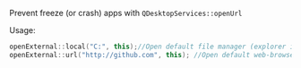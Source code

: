 Prevent freeze (or crash) apps with `QDesktopServices::openUrl`

Usage:
```cpp
openExternal::local("C:", this);//Open default file manager (explorer in window and Finder in Mac)
openExternal::url("http://github.com", this); //Open default web-browser
```
